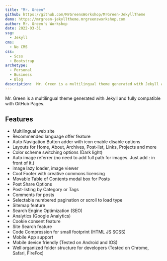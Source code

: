 ```yaml
---
title: "Mr. Green"
github: https://github.com/MrGreensWorkshop/MrGreen-JekyllTheme
demo: https://mrgreen-jekylltheme.mrgreensworkshop.com
author: Mr. Green's Workshop
date: 2022-03-31
ssg:
  - Jekyll
cms:
  - No CMS
css:
  - Scss
  - Bootstrap
archetype:
  - Personal
  - Business
  - Blog 
description:  Mr. Green is a multilingual theme generated with Jekyll and fully compatible with GitHub Pages. 
---
```


Mr. Green is a multilingual theme generated with Jekyll and fully compatible with GitHub Pages. 

## Features

- Multilingual web site
- Recommended language offer feature
- Auto Navigation Button adder with icon enable disable options
- Layouts for Home, About, Archives, Post-list, Links, Projects and more
- Color scheme switching options (Dark light)
- Auto image referrer (no need to add full path for images. Just add : in front of it.)
- image lazy loader, image viewer
- Cool Footer with creative commons licensing
- Movable Table of Contents modal box for Posts
- Post Share Options
- Post-listing by Category or Tags
- Comments for posts
- Selectable numbered pagination or scroll to load type
- Sitemap feature
- Search Engine Optimization (SEO)
- Analytics (Google Analytics)
- Cookie consent feature
- Site Search feature
- Code Compression for small footprint (HTML JS SCSS)
- Mobile App support
- Mobile device friendly (Tested on Android and IOS)
- Well organized folder structure for developers (Tested on Chrome, Safari, FireFox)



